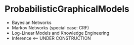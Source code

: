 # ProbabilisticGraphicalModels

* Bayesian Networks
* Markov Networks (special case: CRF)
* Log-Linear Models and Knowledge Engineering 
* Inference <== UNDER CONSTRUCTION
